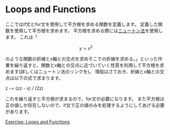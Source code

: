 # Loops and Functions
ここではif文とfor文を使用して平方根を求める関数を定義します。
定義した関数を使用して平方根を求めます。
平方根を求める際には[ニュートン法](https://ja.wikipedia.org/wiki/%E3%83%8B%E3%83%A5%E3%83%BC%E3%83%88%E3%83%B3%E6%B3%95)を使用します。
これは「
```math
y=x^2
```
のような関数の折線とx軸との交点を求めそこでの折線を求める。」といった作業を繰り返すと、関数とx軸との交点に近づいていく性質を利用して平方根を求めます(詳しくはニュートン法のリンクを)。
理屈はさておき、折線とx軸との交点は以下の式で求まります。

z -= (z*z - x) / (2*z)

これを繰り返すと平方根が求まるので、for文が必要になります。
また平方根は正の値しか存在しないので、if文で正の値のみを処理するようにしてあげる必要があります。

[Exercise: Loops and Functions](https://tour.golang.org/flowcontrol/8)